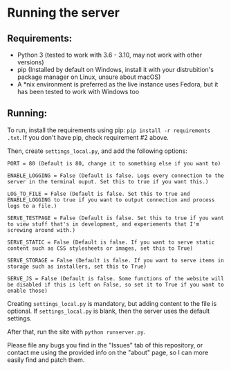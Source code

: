 # Running the server

## Requirements:
- Python 3 (tested to work with 3.6 - 3.10, may not work with other versions)
- pip (Installed by default on Windows, install it with your distrubition's package manager on Linux, unsure about macOS)
- A *nix environment is preferred as the live instance uses Fedora, but it has been tested to work with Windows too


## Running:
To run, install the requirements using pip: `pip install -r requirements .txt`. If you don't have pip, check requirement #2 above.

Then, create `settings_local.py`, and add the following options:

 ```
PORT = 80 (Default is 80, change it to something else if you want to)

ENABLE_LOGGING = False (Default is false. Logs every connection to the server in the terminal ouput. Set this to true if you want this.)

LOG_TO_FILE = False (Default is false. Set this to true and ENABLE_LOGGING to true if you want to output connection and process logs to a file.)

SERVE_TESTPAGE = False (Default is false. Set this to true if you want to view stuff that's in development, and experiements that I'm screwing around with.)

SERVE_STATIC = False (Default is false. If you want to serve static content such as CSS stylesheets or images, set this to True)

SERVE_STORAGE = False (Default is false. If you want to serve items in storage such as installers, set this to True)

SERVE_JS = False (Default is false. Some functions of the website will be disabled if this is left on False, so set it to True if you want to enable those)

```

Creating `settings_local.py` is mandatory, but adding content to the file is optional. If `settings_local.py` is blank, then the server uses the default settings.


After that, run the site with `python runserver.py`.

Please file any bugs you find in the "Issues" tab of this repository, or contact me using the provided info on the "about" page, so I can more easily find and patch them.